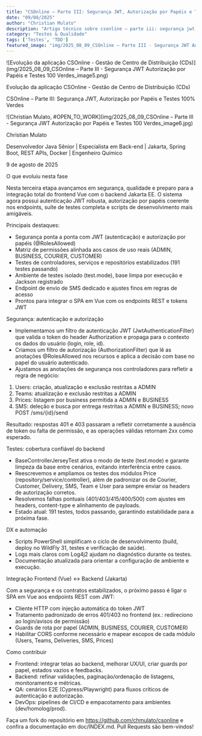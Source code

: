 ```yaml
---
title: "CSOnline – Parte III: Segurança JWT, Autorização por Papéis e Testes 100% Verdes"
date: "09/08/2025"
author: "Christian Mulato"
description: "Artigo técnico sobre csonline – parte iii: segurança jwt, autorização por papéis e testes 100% verdes"
category: "Testes & Qualidade"
tags: ['Testes', 'TDD']
featured_image: "img/2025_08_09_CSOnline – Parte III - Segurança JWT Autorização por Papéis e Testes 100 Verdes_featured.jpg"
---
```


![Evolução da aplicação CSOnline - Gestão de Centro de Distribuição (CDs)](img/2025_08_09_CSOnline – Parte III - Segurança JWT Autorização por Papéis e Testes 100 Verdes_image5.png)

Evolução da aplicação CSOnline - Gestão de Centro de Distribuição (CDs)

CSOnline – Parte III: Segurança JWT, Autorização por Papéis e Testes 100% Verdes

![Christian Mulato, #OPEN_TO_WORK](img/2025_08_09_CSOnline – Parte III - Segurança JWT Autorização por Papéis e Testes 100 Verdes_image6.jpg)

Christian Mulato

Desenvolvedor Java Sênior | Especialista em Back-end | Jakarta, Spring Boot, REST APIs, Docker | Engenheiro Químico

9 de agosto de 2025

O que evoluiu nesta fase

Nesta terceira etapa avançamos em segurança, qualidade e preparo para a integração total do frontend Vue com o backend Jakarta EE. O sistema agora possui autenticação JWT robusta, autorização por papéis coerente nos endpoints, suíte de testes completa e scripts de desenvolvimento mais amigáveis.

Principais destaques:

- Segurança ponta a ponta com JWT (autenticação) e autorização por papéis (@RolesAllowed)
- Matriz de permissões alinhada aos casos de uso reais (ADMIN, BUSINESS, COURIER, CUSTOMER)
- Testes de controladores, serviços e repositórios estabilizados (191 testes passando)
- Ambiente de testes isolado (test.mode), base limpa por execução e Jackson registrado
- Endpoint de envio de SMS dedicado e ajustes finos em regras de acesso
- Prontos para integrar o SPA em Vue com os endpoints REST e tokens JWT

Segurança: autenticação e autorização

- Implementamos um filtro de autenticação JWT (JwtAuthenticationFilter) que valida o token do header Authorization e propaga para o contexto os dados do usuário (login, role, id).
- Criamos um filtro de autorização (AuthorizationFilter) que lê as anotações @RolesAllowed nos recursos e aplica a decisão com base no papel do usuário autenticado.
- Ajustamos as anotações de segurança nos controladores para refletir a regra de negócio:

1. Users: criação, atualização e exclusão restritas a ADMIN
1. Teams: atualização e exclusão restritas a ADMIN
1. Prices: listagem por business permitida a ADMIN e BUSINESS
1. SMS: deleção e busca por entrega restritas a ADMIN e BUSINESS; novo POST /sms/{id}/send

Resultado: respostas 401 e 403 passaram a refletir corretamente a ausência de token ou falta de permissão, e as operações válidas retornam 2xx como esperado.

Testes: cobertura confiável do backend

- BaseControllerJerseyTest ativa o modo de teste (test.mode) e garante limpeza da base entre cenários, evitando interferência entre casos.
- Reescrevemos e ampliamos os testes dos módulos Price (repository/service/controller), além de padronizar os de Courier, Customer, Delivery, SMS, Team e User para sempre enviar os headers de autorização corretos.
- Resolvemos falhas pontuais (401/403/415/400/500) com ajustes em headers, content-type e alinhamento de payloads.
- Estado atual: 191 testes, todos passando, garantindo estabilidade para a próxima fase.

DX e automação

- Scripts PowerShell simplificam o ciclo de desenvolvimento (build, deploy no WildFly 31, testes e verificação de saúde).
- Logs mais claros com Log4j2 ajudam no diagnóstico durante os testes.
- Documentação atualizada para orientar a configuração de ambiente e execução.

Integração Frontend (Vue) ↔ Backend (Jakarta)

Com a segurança e os contratos estabilizados, o próximo passo é ligar o SPA em Vue aos endpoints REST com JWT:

- Cliente HTTP com injeção automática do token JWT
- Tratamento padronizado de erros 401/403 no frontend (ex.: redireciono ao login/avisos de permissão)
- Guards de rota por papel (ADMIN, BUSINESS, COURIER, CUSTOMER)
- Habilitar CORS conforme necessário e mapear escopos de cada módulo (Users, Teams, Deliveries, SMS, Prices)

Como contribuir

- Frontend: integrar telas ao backend, melhorar UX/UI, criar guards por papel, estados vazios e feedbacks.
- Backend: refinar validações, paginação/ordenação de listagens, monitoramento e métricas.
- QA: cenários E2E (Cypress/Playwright) para fluxos críticos de autenticação e autorização.
- DevOps: pipelines de CI/CD e empacotamento para ambientes (dev/homolog/prod).

Faça um fork do repositório em https://github.com/chmulato/csonline e confira a documentação em doc/INDEX.md. Pull Requests são bem-vindos!
